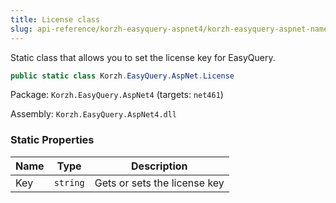 ```yaml
---
title: License class
slug: api-reference/korzh-easyquery-aspnet4/korzh-easyquery-aspnet-namespace/license-class
---
```

Static class that allows you to set the license key for EasyQuery.
```csharp
public static class Korzh.EasyQuery.AspNet.License

```
Package: `Korzh.EasyQuery.AspNet4` (targets: `net461`)

Assembly: `Korzh.EasyQuery.AspNet4.dll`

### Static Properties

| Name | Type | Description | 
| --- | --- | --- | 
| Key | `string` | Gets or sets the license key |